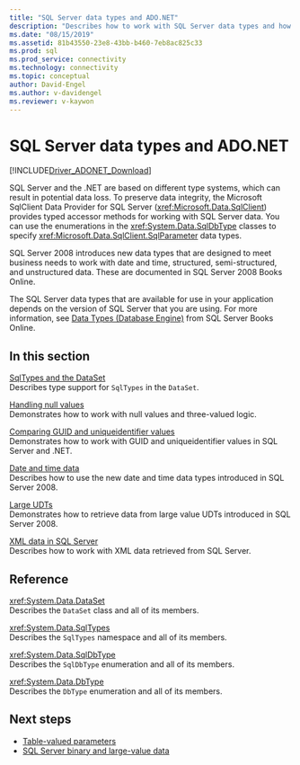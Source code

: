 ```yaml
---
title: "SQL Server data types and ADO.NET"
description: "Describes how to work with SQL Server data types and how they interact with .NET data types."
ms.date: "08/15/2019"
ms.assetid: 81b43550-23e8-43bb-b460-7eb8ac825c33
ms.prod: sql
ms.prod_service: connectivity
ms.technology: connectivity
ms.topic: conceptual
author: David-Engel
ms.author: v-davidengel
ms.reviewer: v-kaywon
---
```

# SQL Server data types and ADO.NET

[!INCLUDE[Driver_ADONET_Download](../../../includes/driver_adonet_download.md)]

SQL Server and the .NET are based on different type systems, which can result in potential data loss. To preserve data integrity, the Microsoft SqlClient Data Provider for SQL Server (<xref:Microsoft.Data.SqlClient>) provides typed accessor methods for working with SQL Server data. You can use the enumerations in the <xref:System.Data.SqlDbType> classes to specify <xref:Microsoft.Data.SqlClient.SqlParameter> data types.  
  
SQL Server 2008 introduces new data types that are designed to meet business needs to work with date and time, structured, semi-structured, and unstructured data. These are documented in SQL Server 2008 Books Online.  
  
The SQL Server data types that are available for use in your application depends on the version of SQL Server that you are using. For more information, see [Data Types (Database Engine)](/previous-versions/sql/sql-server-2008-r2/ms187594(v=sql.105)) from SQL Server Books Online.
  
## In this section  
[SqlTypes and the DataSet](sqltypes-dataset.md)  
Describes type support for `SqlTypes` in the `DataSet`.  
  
[Handling null values](handle-null-values.md)  
Demonstrates how to work with null values and three-valued logic.  
  
[Comparing GUID and uniqueidentifier values](compare-guid-uniqueidentifier-values.md)  
Demonstrates how to work with GUID and uniqueidentifier values in SQL Server and .NET.  
  
[Date and time data](date-time-data.md)  
Describes how to use the new date and time data types introduced in SQL Server 2008.  
  
[Large UDTs](large-udts.md)  
Demonstrates how to retrieve data from large value UDTs introduced in SQL Server 2008.  
  
[XML data in SQL Server](xml-data-sql-server.md)  
Describes how to work with XML data retrieved from SQL Server.  
  
## Reference  
<xref:System.Data.DataSet>  
Describes the `DataSet` class and all of its members.  
  
<xref:System.Data.SqlTypes>  
Describes the `SqlTypes` namespace and all of its members.  
  
<xref:System.Data.SqlDbType>  
Describes the `SqlDbType` enumeration and all of its members.  
  
<xref:System.Data.DbType>  
Describes the `DbType` enumeration and all of its members.  
  
## Next steps
- [Table-valued parameters](table-valued-parameters.md)
- [SQL Server binary and large-value data](sql-server-binary-large-value-data.md)